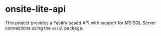 # onsite-lite-api

This project provides a Fastify based API with support for MS SQL Server
connections using the `mssql` package.
